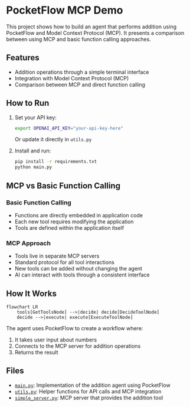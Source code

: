 # PocketFlow MCP Demo

This project shows how to build an agent that performs addition using PocketFlow and Model Context Protocol (MCP). It presents a comparison between using MCP and basic function calling approaches.

## Features

- Addition operations through a simple terminal interface
- Integration with Model Context Protocol (MCP)
- Comparison between MCP and direct function calling

## How to Run

1. Set your API key:
   ```bash
   export OPENAI_API_KEY="your-api-key-here"
   ```
   Or update it directly in `utils.py`

2. Install and run:
   ```bash
   pip install -r requirements.txt
   python main.py
   ```

## MCP vs Basic Function Calling

### Basic Function Calling
- Functions are directly embedded in application code
- Each new tool requires modifying the application
- Tools are defined within the application itself

### MCP Approach
- Tools live in separate MCP servers
- Standard protocol for all tool interactions
- New tools can be added without changing the agent
- AI can interact with tools through a consistent interface

## How It Works

```mermaid
flowchart LR
    tools[GetToolsNode] -->|decide| decide[DecideToolNode]
    decide -->|execute| execute[ExecuteToolNode]
```

The agent uses PocketFlow to create a workflow where:
1. It takes user input about numbers
2. Connects to the MCP server for addition operations
3. Returns the result

## Files

- [`main.py`](./main.py): Implementation of the addition agent using PocketFlow
- [`utils.py`](./utils.py): Helper functions for API calls and MCP integration
- [`simple_server.py`](./simple_server.py): MCP server that provides the addition tool